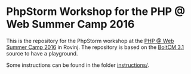 PhpStorm Workshop for the PHP @ Web Summer Camp 2016
====================================================

This is the repository for the PhpStorm workshop at the [PHP @ Web Summer Camp 2016]
in Rovinj. The repository is based on the [BoltCM 3.1] source to have a playground.

Some instructions can be found in the folder [instructions/].

[PHP @ Web Summer Camp 2016]: http://2016.websummercamp.com/PHP
[BoltCM 3.1]: https://github.com/bolt/bolt
[instructions/]: instructions
